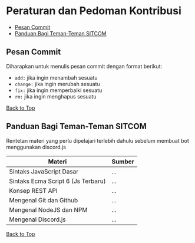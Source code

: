 # Peraturan dan Pedoman Kontribusi

-   [Pesan Commit](#pesan-commit)
-   [Panduan Bagi Teman-Teman SITCOM](#panduan-bagi-teman-teman-sitcom)

## Pesan Commit

Diharapkan untuk menulis pesan commit dengan format berikut:

-   `add:` jika ingin menambah sesuatu
-   `change:` jika ingin merubah sesuatu
-   `fix:` jika ingin memperbaiki sesuatu
-   `rm:` jika ingin menghapus sesuatu

[Back to Top](#peraturan-dan-pedoman-kontribusi)

## Panduan Bagi Teman-Teman SITCOM

Rentetan materi yang perlu dipelajari terlebih dahulu sebelum membuat bot menggunakan discord.js

| Materi                             | Sumber |
| ---------------------------------- | ------ |
| Sintaks JavaScript Dasar           | ...    |
| Sintaks Ecma Script 6 (Js Terbaru) | ...    |
| Konsep REST API                    | ...    |
| Mengenal Git dan Github            | ...    |
| Mengenal NodeJS dan NPM            | ...    |
| Mengenal Discord.js                | ...    |

[Back to Top](#peraturan-dan-pedoman-kontribusi)
